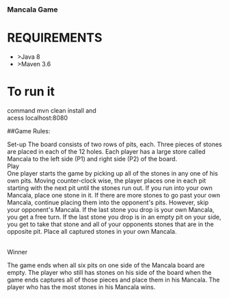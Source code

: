 <h3>Mancala Game</h3>

<h1>REQUIREMENTS</h1>
<ul>
    <li>>Java 8</li>
    <li>>Maven 3.6</li>
</ul>

<h1>To run it</h1>

command mvn clean install and </br>
acess localhost:8080


##Game Rules:

Set-up
The board consists of two rows of pits, each.
Three pieces of stones are placed in each of the 12 holes.
Each player has a large store called Mancala to the left side (P1) and right side (P2) of the board.
</br>
Play
</br>
One player starts the game by picking up all of the stones in any one of his own pits.
Moving counter-clock wise, the player places one in each pit starting with the next pit until the stones run out.
If you run into your own Mancala, place one stone in it.
If there are more stones to go past your own Mancala, continue placing them into the opponent's pits. However, skip your opponent's Mancala.
If the last stone you drop is your own Mancala, you get a free turn.
If the last stone you drop is in an empty pit on your side, you get to take that stone and all of your opponents stones that are in the opposite pit. Place all captured stones in your own Mancala.

<br>
Winner
</br>

The game ends when all six pits on one side of the Mancala board are empty.
The player who still has stones on his side of the board when the game ends captures all of those pieces and place them in his Mancala.
The player who has the most stones in his Mancala wins.
